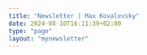```yaml
---
title: "Newsletter | Max Kovalevsky"
date: 2024-08-10T16:11:39+02:00
type: "page"
layout: "mynewsletter"
---
```

